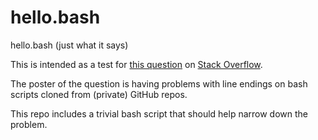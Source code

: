 hello.bash
==========

hello.bash (just what it says)

This is intended as a test for [this question](http://stackoverflow.com/q/26104023/827263) on [Stack Overflow](http://stackoverflow.com/).

The poster of the question is having problems with line endings on bash scripts cloned from (private) GitHub repos.

This repo includes a trivial bash script that should help narrow down the problem.
